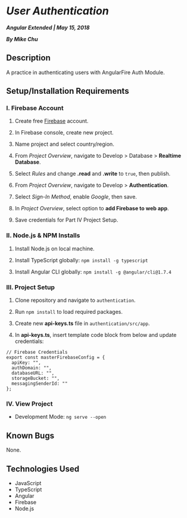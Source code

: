# _User Authentication_

***Angular Extended | May 15, 2018***

***By Mike Chu***

## Description

A practice in authenticating users with AngularFire Auth Module.

## Setup/Installation Requirements

### I. Firebase Account

1. Create free [Firebase](http://firebase.google.com/) account.

2. In Firebase console, create new project.

3. Name project and select country/region.

4. From *Project Overview*, navigate to Develop > Database > **Realtime Database**.

5. Select *Rules* and change **.read** and **.write** to `true`, then publish.

6. From *Project Overview*, navigate to Develop > **Authentication**.

7. Select *Sign-In Method*, enable *Google*, then save.

8. In *Project Overview*, select option to **add Firebase to web app**.

9. Save credentials for Part IV Project Setup.

### II. Node.js & NPM Installs

1. Install Node.js on local machine.

2. Install TypeScript globally: `npm install -g typescript`

3. Install Angular CLI globally: `npm install -g @angular/cli@1.7.4`

### III. Project Setup

1. Clone repository and navigate to `authentication`.

2. Run `npm install` to load required packages.

3. Create new **api-keys.ts** file in `authentication/src/app`.

4. In **api-keys.ts**, insert template code block from below and update credentials:
```
// Firebase Credentials
export const masterFirebaseConfig = {
  apiKey: "",
  authDomain: "",
  databaseURL: "",
  storageBucket: "",
  messagingSenderId: ""
};
```

### IV. View Project

- Development Mode: `ng serve --open`


## Known Bugs

None.

## Technologies Used

- JavaScript
- TypeScript
- Angular
- Firebase
- Node.js
